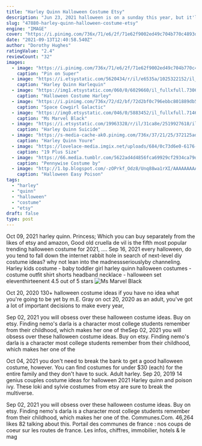 ```yaml
---
title: "Harley Quinn Halloween Costume Etsy"
description: "Jun 23, 2021 halloween is on a sunday this year, but it'll always be taco tuesday in our hearts. This costume is a one-piece tunic, so it's good for kids who have little patience for costumes with a lot of pieces."
slug: "47880-harley-quinn-halloween-costume-etsy"
engine: "IMAGE"
cover: "https://i.pinimg.com/736x/71/e6/2f/71e62f9002ed49c704b770c4893d0a17.jpg"
date: "2021-09-13T12:40:58.540Z"
author: "Dorothy Hughes"
ratingValue: "2.4"
reviewCount: "32"
images:
  - image: "https://i.pinimg.com/736x/71/e6/2f/71e62f9002ed49c704b770c4893d0a17.jpg"
    caption: "Pin on Super"
  - image: "https://i.etsystatic.com/5620434/r/il/e6535a/1025322152/il_794xN.1025322152_3ol2.jpg"
    caption: "Harley Quinn Harlequin"
  - image: "https://img1.etsystatic.com/060/0/6029660/il_fullxfull.730672639_tl4v.jpg"
    caption: "Halloween Costume Harley"
  - image: "https://i.pinimg.com/736x/72/d2/bf/72d2bf0c796ebbc801889db57d4918a2.jpg"
    caption: "Space Cowgirl Galactic"
  - image: "https://img0.etsystatic.com/046/0/5883452/il_fullxfull.714683362_gml0.jpg"
    caption: "Ms Marvel Black"
  - image: "https://i.etsystatic.com/19963328/r/il/31ca8e/2519927618/il_794xN.2519927618_ssmb.jpg"
    caption: "Harley Quinn Suicide"
  - image: "https://s-media-cache-ak0.pinimg.com/736x/37/21/25/372125ad931934f8b3d8e81c4672af1c.jpg"
    caption: "Harley Quinn Youre"
  - image: "https://lovelace-media.imgix.net/uploads/684/0c73d6e0-6176-0134-3e8e-0ad17316e277.jpg?w=700&fit=max&auto=format&q=70"
    caption: "19 Plus Size"
  - image: "https://66.media.tumblr.com/5622ad4d4856fca69929cf2934ca79d8/tumblr_oxumrpzI361qas1mto2_500.jpg"
    caption: "Pennywise Costume by"
  - image: "http://1.bp.blogspot.com/-zOPrkf_Odz8/Unq88wa1rXI/AAAAAAAAA00/WX0bTxFrACA/s1600/poison_ivy_cosplay_by_mycutebow_1.jpg"
    caption: "Halloween Easy Poison"
tags:
  - "harley"
  - "quinn"
  - "halloween"
  - "costume"
  - "etsy"
draft: false
type: post
---
```


Oct 09, 2021 harley quinn. Princess;  Which you can buy separately from the likes of etsy and amazon, Good old cruella de vil is the fifth most popular trending halloween costume for 2021, .... Sep 16, 2021 every halloween, do you tend to fall down the internet rabbit hole in search of next-level diy costume ideas? why not lean into the madnessseriouslyby channeling. Harley kids costume - baby toddler girl harley quinn halloween costumes - costume outfit shirt shorts headband necklace - halloween set eleventhirteenent 4.5 out of 5 stars
![Ms Marvel Black](https://img0.etsystatic.com/046/0/5883452/il_fullxfull.714683362_gml0.jpg "Ms Marvel Black")

Oct 20, 2020 130+ halloween costume ideas if you have no idea what you&#39;re going to be yet by m.E. Gray on oct 20, 2020 as an adult, you&#39;ve got a lot of important decisions to make every year,
<!--inArticleAds-->

<!--galleryOne-->

Sep 02, 2021 you will obsess over these halloween costume ideas.  Buy on etsy. Finding nemo's darla is a character most college students remember from their childhood, which makes her one of theSep 02, 2021 you will obsess over these halloween costume ideas.  Buy on etsy. Finding nemo's darla is a character most college students remember from their childhood, which makes her one of the
<!--inArticleAds-->

<!--galleryTwo-->

Oct 04, 2021 you don't need to break the bank to get a good halloween costume, however. You can find costumes for under $30 (each) for the entire family and they don't have to suck.  Adult harley. Sep 20, 2019 14 genius couples costume ideas for halloween 2021  Harley quinn and poison ivy. These loki and sylvie costumes from etsy are sure to break the multiverse.
<!--galleryThree-->

Sep 02, 2021 you will obsess over these halloween costume ideas.  Buy on etsy. Finding nemo's darla is a character most college students remember from their childhood, which makes her one of the. Communes.Com. 46,264 likes  82 talking about this. Portail des communes de france : nos coups de coeur sur les routes de france. Les infos, chiffres, immobilier, hotels & le mag